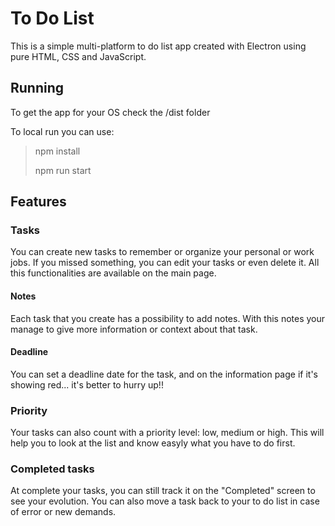 # To Do List

This is a simple multi-platform to do list app created with Electron using pure HTML, CSS and JavaScript.

## Running 

To get the app for your OS check the /dist folder

To local run you can use:
> npm install
> 
> npm run start

## Features

### Tasks

You can create new tasks to remember or organize your personal or work jobs. 
If you missed something, you can edit your tasks or even delete it.
All this functionalities are available on the main page.

#### Notes
Each task that you create has a possibility to add notes. With this notes your manage to give more information or context about that task.

#### Deadline
You can set a deadline date for the task, and on the information page if it's showing red... it's better to hurry up!!

### Priority

Your tasks can also count with a priority level: low, medium or high. This will help you to look at the list and know easyly what you have to do first.

### Completed tasks

At complete your tasks, you can still track it on the "Completed" screen to see your evolution. You can also move a task back to your to do list in case of 
error or new demands.
